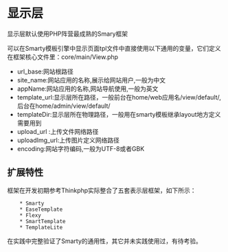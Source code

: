 # 显示层
显示层默认使用PHP阵营最成熟的Smary框架

可以在Smarty模板引擎中显示页面tpl文件中直接使用以下通用的变量，它们定义在框架核心文件里：core/main/View.php

* url_base:网站根路径
* site_name:网站应用的名称,展示给网站用户,一般为中文
* appName:网站应用的名称,网站导航使用,一般为英文
* template_url:显示层所在路径，一般前台在home/web应用名/view/default/,后台在home/admin/view/default/
* templateDir:显示层所在物理路径，一般用在smarty模板继承layout地方定义需要用到
* upload_url   :上传文件网络路径
* uploadImg_url:上传图片定义网络路径
* encoding:网站字符编码,一般为UTF-8或者GBK



## 扩展特性
框架在开发初期参考Thinkphp实际整合了五套表示层框架，如下所示：

        * Smarty
        * EaseTemplate
        * Flexy
        * SmartTemplate
        * TemplateLite

在实践中完整验证了Smarty的通用性，其它并未实践使用过，有待考验。
